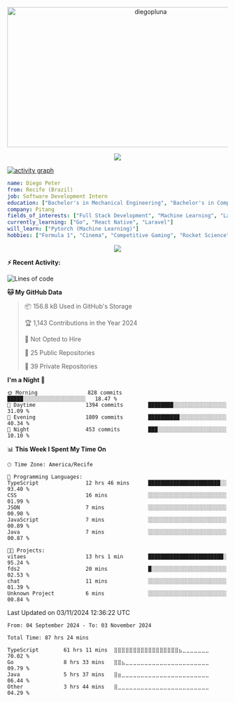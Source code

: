 <p align="center">
  <img src="https://socialify.git.ci/diegopluna/diegopluna/image?font=Inter&forks=1&issues=1&language=1&name=1&owner=1&pattern=Brick%20Wall&pulls=1&stargazers=1&theme=Dark" alt="diegopluna" width="640" height="320" />
</p>

<p align="center">
  <img src="https://github-profile-trophy.vercel.app/?username=diegopluna&theme=tokyonight&column=-1"/>
</p>

[![activity graph](https://github-readme-activity-graph.vercel.app/graph?username=diegopluna&theme=github-dark-dimmed&custom_title=diegopluna%20Activity%20Graph&hide_border=true)](https://github.com/ashutosh00710/github-readme-activity-graph)

```yaml
name: Diego Peter
from: Recife (Brazil)
job: Software Development Intern
education: ["Bachelor's in Mechanical Engineering", "Bachelor's in Computer Science"]
company: Pitang
fields_of_interests: ["Full Stack Development", "Machine Learning", "Large Language Models", "Computer Vision"]
currently_learning: ["Go", "React Native", "Laravel"]
will_learn: ["Pytorch (Machine Learning)"]
hobbies: ["Formula 1", "Cinema", "Competitive Gaming", "Rocket Science"]
```
<p align="center">
  <img src="https://music-profile.rayriffy.com/theme/dark.svg?uid=001361.7bf259d2dfb9456ca71b61612518bc5f.0128" />
</p>

**:zap: Recent Activity:**

<!--START_SECTION:activity-->
<!--END_SECTION:activity-->

<!--START_SECTION:waka-->
![Lines of code](https://img.shields.io/badge/From%20Hello%20World%20I%27ve%20Written-3.7%20million%20lines%20of%20code-blue)

**🐱 My GitHub Data** 

> 📦 156.8 kB Used in GitHub's Storage 
 > 
> 🏆 1,143 Contributions in the Year 2024
 > 
> 🚫 Not Opted to Hire
 > 
> 📜 25 Public Repositories 
 > 
> 🔑 39 Private Repositories 
 > 
**I'm a Night 🦉** 

```text
🌞 Morning                828 commits         █████░░░░░░░░░░░░░░░░░░░░   18.47 % 
🌆 Daytime                1394 commits        ████████░░░░░░░░░░░░░░░░░   31.09 % 
🌃 Evening                1809 commits        ██████████░░░░░░░░░░░░░░░   40.34 % 
🌙 Night                  453 commits         ███░░░░░░░░░░░░░░░░░░░░░░   10.10 % 
```


📊 **This Week I Spent My Time On** 

```text
🕑︎ Time Zone: America/Recife

💬 Programming Languages: 
TypeScript               12 hrs 46 mins      ███████████████████████░░   93.40 % 
CSS                      16 mins             ░░░░░░░░░░░░░░░░░░░░░░░░░   01.99 % 
JSON                     7 mins              ░░░░░░░░░░░░░░░░░░░░░░░░░   00.90 % 
JavaScript               7 mins              ░░░░░░░░░░░░░░░░░░░░░░░░░   00.89 % 
Java                     7 mins              ░░░░░░░░░░░░░░░░░░░░░░░░░   00.87 % 

🐱‍💻 Projects: 
vitaes                   13 hrs 1 min        ████████████████████████░   95.24 % 
fds2                     20 mins             █░░░░░░░░░░░░░░░░░░░░░░░░   02.53 % 
chat                     11 mins             ░░░░░░░░░░░░░░░░░░░░░░░░░   01.39 % 
Unknown Project          6 mins              ░░░░░░░░░░░░░░░░░░░░░░░░░   00.84 % 
```


 Last Updated on 03/11/2024 12:36:22 UTC
<!--END_SECTION:waka-->

<!--START_SECTION:waka-simple-->

```text
From: 04 September 2024 - To: 03 November 2024

Total Time: 87 hrs 24 mins

TypeScript        61 hrs 11 mins  ⣿⣿⣿⣿⣿⣿⣿⣿⣿⣿⣿⣿⣿⣿⣿⣿⣿⣦⣀⣀⣀⣀⣀⣀⣀   70.02 %
Go                8 hrs 33 mins   ⣿⣿⣦⣀⣀⣀⣀⣀⣀⣀⣀⣀⣀⣀⣀⣀⣀⣀⣀⣀⣀⣀⣀⣀⣀   09.79 %
Java              5 hrs 37 mins   ⣿⣶⣀⣀⣀⣀⣀⣀⣀⣀⣀⣀⣀⣀⣀⣀⣀⣀⣀⣀⣀⣀⣀⣀⣀   06.44 %
Other             3 hrs 44 mins   ⣿⣀⣀⣀⣀⣀⣀⣀⣀⣀⣀⣀⣀⣀⣀⣀⣀⣀⣀⣀⣀⣀⣀⣀⣀   04.29 %
```

<!--END_SECTION:waka-simple-->
